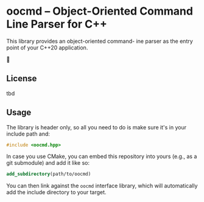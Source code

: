 # oocmd &ndash; Object-Oriented Command Line Parser for C++

This library provides an object-oriented command- ine parser as the entry point of your C++20 application.

:construction:

## License

tbd

## Usage

The library is header only, so all you need to do is make sure it's in your include path and:

```cpp
#include <oocmd.hpp>
```

In case you use CMake, you can embed this repository into yours (e.g., as a git submodule) and add it like so:

```cmake
add_subdirectory(path/to/oocmd)
```

You can then link against the `oocmd` interface library, which will automatically add the include directory to your target.
